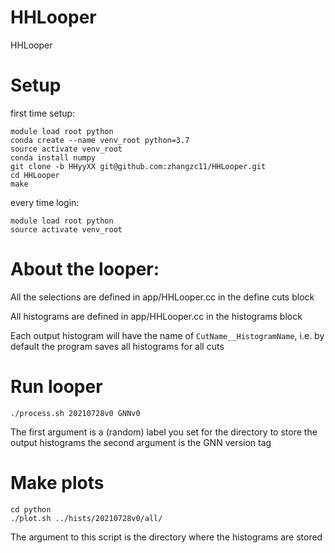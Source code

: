 # HHLooper
HHLooper

# Setup

first time setup:

```
module load root python
conda create --name venv_root python=3.7
source activate venv_root
conda install numpy
git clone -b HHyyXX git@github.com:zhangzc11/HHLooper.git
cd HHLooper
make
```

every time login:

```
module load root python
source activate venv_root
```

# About  the looper:

All the selections are defined  in app/HHLooper.cc in the define cuts block

All histograms are defined in app/HHLooper.cc in the histograms block

Each output histogram will have the name of `CutName__HistogramName`, i.e. by default the program saves all histograms for all cuts


# Run looper

```
./process.sh 20210728v0 GNNv0

```

The first argument is a (random) label you set for the directory to store the output histograms
the second argument is the GNN version tag

# Make plots

```
cd python
./plot.sh ../hists/20210728v0/all/
```

The argument to this script is the directory where the histograms are stored

